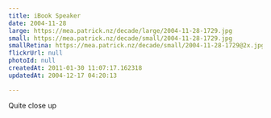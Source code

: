 ```yaml
---
title: iBook Speaker
date: 2004-11-28
large: https://mea.patrick.nz/decade/large/2004-11-28-1729.jpg
small: https://mea.patrick.nz/decade/small/2004-11-28-1729.jpg
smallRetina: https://mea.patrick.nz/decade/small/2004-11-28-1729@2x.jpg
flickrUrl: null
photoId: null
createdAt: 2011-01-30 11:07:17.162318
updatedAt: 2004-12-17 04:20:13

---
```

Quite close up
